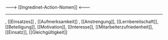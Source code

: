 ---> [[Ingredinet-Action-Nomen]] <---

---
, [[Einsatzes]]
, [[Aufmerksamkeit]]
, [[Anstrengung]], [[Lernbereitschaft]], [[Beteiligung]], [[Motivation]], [[Interesse]], [[Mitarbeiterzufriedenheit]], [[Einsatz]], [[Gleichgültigkeit]]